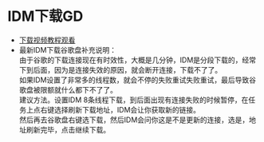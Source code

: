 # IDM下载GD

* [下载视频教程观看](https://github.com/quickvideosharing/QinYingNote/raw/main/yjnb/IDM%E4%B8%8B%E8%BD%BDGD/IDM%E4%B8%8B%E8%BD%BDGD.mp4)             
* 最新IDM下载谷歌盘补充说明：      
由于谷歌的下载连接现在有时效性，大概是几分钟，IDM是分段下载的，经常下到后面，因为是连接失效的原因，就会断开连接，下载不了了。             
如果IDM设置了非常多的线程数，就会不停的失败重试失败重试，最后导致谷歌盘被限额就什么都下不了了。                            
建议方法。设置IDM 8条线程下载，到后面出现有连接失败的时候暂停，在任务上点右键选择刷新下载地址，IDM会让你获取新的链接。               
然后再去谷歌盘右键选下载，然后IDM会问你这是不是更新的连接，选是，地址刷新完毕，点击继续下载。                         
